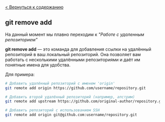 [< Вернуться к содержанию](readme.md)
## git remove add

На данный момент мы плавно переходим к *"Работе с удаленным репозиторием"*

**git remove add** — это команда для добавления ссылки на удалённый репозиторий в ваш локальный репозиторий. Она позволяет вам работать с несколькими удалёнными репозиториями и даёт им понятные имена для удобства.

Для примера:

```bash
# Добавить удалённый репозиторий с именем 'origin'
git remote add origin https://github.com/username/repository.git

# Добавить второй удалённый репозиторий (например, апстрим)
git remote add upstream https://github.com/original-author/repository.git

# Добавить репозиторий с использованием SSH
git remote add origin git@github.com:username/repository.git